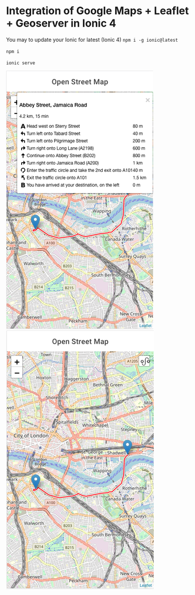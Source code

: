 # Integration of Google Maps + Leaflet + Geoserver in Ionic 4

You may to update your Ionic for latest (Ionic 4)
`npm i -g ionic@latest`

`npm i`

`ionic serve`

<img src='./screenshots/1.png'>
<img src='./screenshots/2.png'>
